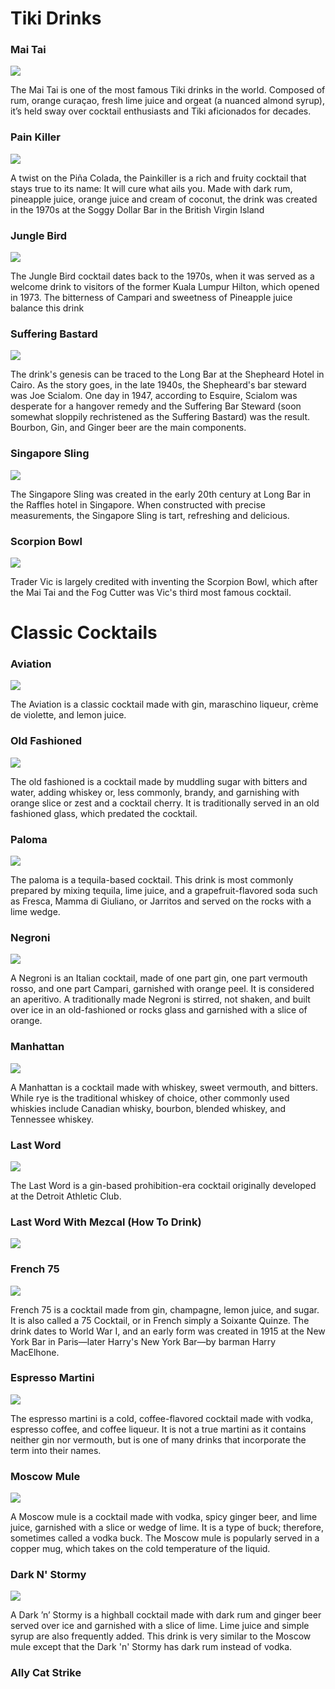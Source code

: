 # Tiki Drinks

### Mai Tai
![](img/mai_tai.png)

The Mai Tai is one of the most famous Tiki drinks in the world. Composed of rum, orange curaçao, fresh lime juice and orgeat (a nuanced almond syrup), it’s held sway over cocktail enthusiasts and Tiki aficionados for decades.

### Pain Killer
![](img/pain_killer.png)

A twist on the Piña Colada, the Painkiller is a rich and fruity cocktail that stays true to its name: It will cure what ails you. Made with dark rum, pineapple juice, orange juice and cream of coconut, the drink was created in the 1970s at the Soggy Dollar Bar in the British Virgin Island

### Jungle Bird
![](img/jungle_bird.png)

The Jungle Bird cocktail dates back to the 1970s, when it was served as a welcome drink to visitors of the former Kuala Lumpur Hilton, which opened in 1973. The bitterness of Campari and sweetness of Pineapple juice balance this drink

### Suffering Bastard
![](img/suffering_bastard.png)

The drink's genesis can be traced to the Long Bar at the Shepheard Hotel in Cairo. As the story goes, in the late 1940s, the Shepheard's bar steward was Joe Scialom. One day in 1947, according to Esquire, Scialom was desperate for a hangover remedy and the Suffering Bar Steward (soon somewhat sloppily rechristened as the Suffering Bastard) was the result.
Bourbon, Gin, and Ginger beer are the main components.

### Singapore Sling
![](img/singapore_sling.png)

The Singapore Sling was created in the early 20th century at Long Bar in the Raffles hotel in Singapore. When constructed with precise measurements, the Singapore Sling is tart, refreshing and delicious. 


### Scorpion Bowl
![](img/scorpion_bowl.png)

Trader Vic is largely credited with inventing the Scorpion Bowl, which after the Mai Tai and the Fog Cutter was Vic's third most famous cocktail.

# Classic Cocktails

### Aviation
![](img/aviation.png)

The Aviation is a classic cocktail made with gin, maraschino liqueur, crème de violette, and lemon juice. 

### Old Fashioned
![](img/old_fashioned.png)

The old fashioned is a cocktail made by muddling sugar with bitters and water, adding whiskey or, less commonly, brandy, and garnishing with orange slice or zest and a cocktail cherry. It is traditionally served in an old fashioned glass, which predated the cocktail.

### Paloma
![](img/paloma.png)

The paloma is a tequila-based cocktail. This drink is most commonly prepared by mixing tequila, lime juice, and a grapefruit-flavored soda such as Fresca, Mamma di Giuliano, or Jarritos and served on the rocks with a lime wedge.

### Negroni
![](img/negroni.png)

A Negroni is an Italian cocktail, made of one part gin, one part vermouth rosso, and one part Campari, garnished with orange peel. It is considered an aperitivo. A traditionally made Negroni is stirred, not shaken, and built over ice in an old-fashioned or rocks glass and garnished with a slice of orange.

### Manhattan
![](img/manhattan.png)

A Manhattan is a cocktail made with whiskey, sweet vermouth, and bitters. While rye is the traditional whiskey of choice, other commonly used whiskies include Canadian whisky, bourbon, blended whiskey, and Tennessee whiskey.

### Last Word
![](img/last_word.png)

The Last Word is a gin-based prohibition-era cocktail originally developed at the Detroit Athletic Club.

### Last Word With Mezcal (How To Drink)
![](img/last_word.png)

### French 75
![](img/french_75.png)

French 75 is a cocktail made from gin, champagne, lemon juice, and sugar. It is also called a 75 Cocktail, or in French simply a Soixante Quinze. The drink dates to World War I, and an early form was created in 1915 at the New York Bar in Paris—later Harry's New York Bar—by barman Harry MacElhone.


### Espresso Martini
![](img/espresso_martini.png)

The espresso martini is a cold, coffee-flavored cocktail made with vodka, espresso coffee, and coffee liqueur. It is not a true martini as it contains neither gin nor vermouth, but is one of many drinks that incorporate the term into their names.

### Moscow Mule
![](img/moscow_mule.png)

A Moscow mule is a cocktail made with vodka, spicy ginger beer, and lime juice, garnished with a slice or wedge of lime. It is a type of buck; therefore, sometimes called a vodka buck. The Moscow mule is popularly served in a copper mug, which takes on the cold temperature of the liquid.


### Dark N' Stormy
![](img/dark_n_stormy.png)

A Dark ’n’ Stormy is a highball cocktail made with dark rum and ginger beer served over ice and garnished with a slice of lime. Lime juice and simple syrup are also frequently added. This drink is very similar to the Moscow mule except that the Dark 'n' Stormy has dark rum instead of vodka.

### Ally Cat Strike